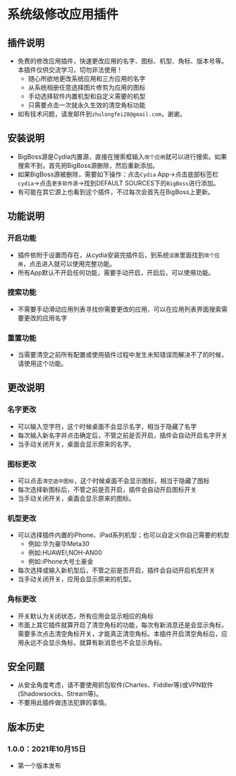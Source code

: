 # 系统级修改应用插件

## 插件说明
* 免费的修改应用插件，快速更改应用的名字、图标、机型、角标、版本号等。本插件仅供交流学习，切勿非法使用！
  * 随心所欲地更改系统应用和三方应用的名字
  * 从系统相册任意选择图片修剪为应用的图标
  * 手动选择软件内置机型和自定义需要的机型
  * 只需要点击一次就永久生效的清空角标功能
* 如有技术问题，请发邮件到`zhulongfei28@gmail.com`，谢谢。

## 安装说明
* BigBoss源是Cydia内置源，直接在搜索框输入`改个应用`就可以进行搜索。如果搜索不到，首先把BigBoss源删除，然后重新添加。
* 如果BigBoss源被删除，需要如下操作：点击`Cydia` App->点击底部标签栏`cydia`->点击`更多软件源`->找到DEFAULT SOURCES下的`BigBoss`进行添加。
* 有可能在其它源上也看到这个插件，不过每次会首先在BigBoss上更新。

## 功能说明
### 开启功能
* 插件依附于设置而存在，从cydia安装完插件后，到系统`设置`里面找到`改个应用`，点击进入就可以使用完整功能。
* 所有App默认不开启任何功能，需要手动开启，开启后，可以使用功能。

### 搜索功能
* 不需要手动滑动应用列表寻找你需要更改的应用，可以在应用列表界面搜索需要更改的应用名字

### 重置功能
* 当需要清空之前所有配置或使用插件过程中发生未知错误而解决不了的时候，请使用这个功能。

## 更改说明
### 名字更改
* 可以输入空字符，这个时候桌面不会显示名字，相当于隐藏了名字
* 每次输入新名字并点击确定后，不管之前是否开启，插件会自动开启名字开关
* 当手动关闭开关，桌面会显示原来的名字。

### 图标更改
* 可以点击`清空选中图标`，这个时候桌面不会显示图标，相当于隐藏了图标
* 每次选择新图标后，不管之前是否开启，插件会自动开启图标开关
* 当手动关闭开关，桌面会显示原来的图标。

### 机型更改
* 可以选择插件内置的iPhone、iPad系列机型；也可以自定义你自己需要的机型
  * 例如:华为豪华Meta30
  * 例如:HUAWEI;NOH-AN00
  * 例如:iPhone大号土豪金
* 每次选择或输入新机型后，不管之前是否开启，插件会自动开启机型开关
* 当手动关闭开关，应用会显示原来的机型。

### 角标更改
* 开关默认为关闭状态，所有应用会显示相应的角标
* 市面上其它插件就算开启了清空角标的功能，每次有新消息还是会显示角标，需要多次点击清空角标开关，才能真正清空角标。本插件开启清空角标后，应用永远不会显示角标，就算有新消息也不会显示角标。

<!-- ## 付费说明
* 不管是否付费都可以使用本插件，区别是
  * 普通用户需要按提示进行操作，每次操作时间为30s-90s，每天使用次数有限。
  * 付费用户不用按提示进行操作，点击即生效，每天无限次使用。
* 更多说明请查看`付费操作`页面。 -->

## 安全问题
* 从安全角度考虑，请不要使用抓包软件(Charles、Fiddler等)或VPN软件(Shadowsocks、Stream等)。
* 不要用此插件做违法犯罪的事情。

## 版本历史
### 1.0.0：2021年10月15日
* 第一个版本发布